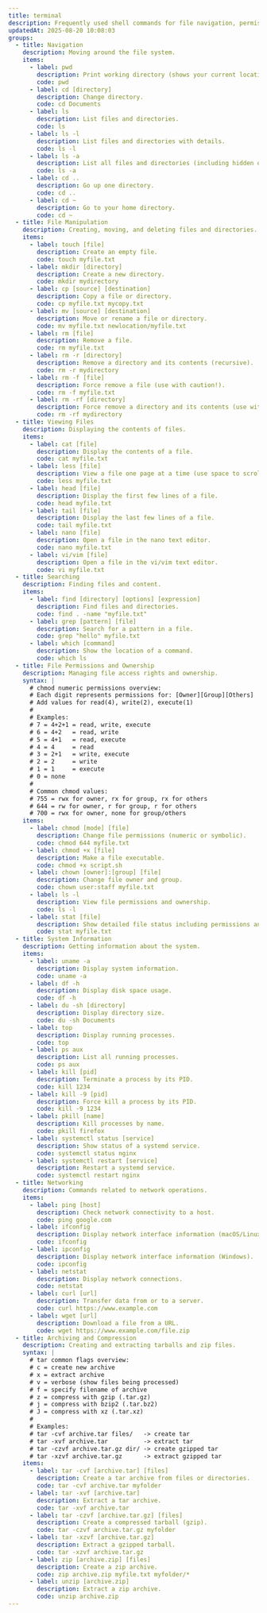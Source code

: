 ```yaml
---
title: terminal
description: Frequently used shell commands for file navigation, permissions, networking and more.
updatedAt: 2025-08-20 10:08:03
groups:
  - title: Navigation
    description: Moving around the file system.
    items:
      - label: pwd
        description: Print working directory (shows your current location).
        code: pwd
      - label: cd [directory]
        description: Change directory.
        code: cd Documents
      - label: ls
        description: List files and directories.
        code: ls
      - label: ls -l
        description: List files and directories with details.
        code: ls -l
      - label: ls -a
        description: List all files and directories (including hidden ones).
        code: ls -a
      - label: cd ..
        description: Go up one directory.
        code: cd ..
      - label: cd ~
        description: Go to your home directory.
        code: cd ~
  - title: File Manipulation
    description: Creating, moving, and deleting files and directories.
    items:
      - label: touch [file]
        description: Create an empty file.
        code: touch myfile.txt
      - label: mkdir [directory]
        description: Create a new directory.
        code: mkdir mydirectory
      - label: cp [source] [destination]
        description: Copy a file or directory.
        code: cp myfile.txt mycopy.txt
      - label: mv [source] [destination]
        description: Move or rename a file or directory.
        code: mv myfile.txt newlocation/myfile.txt
      - label: rm [file]
        description: Remove a file.
        code: rm myfile.txt
      - label: rm -r [directory]
        description: Remove a directory and its contents (recursive).
        code: rm -r mydirectory
      - label: rm -f [file]
        description: Force remove a file (use with caution!).
        code: rm -f myfile.txt
      - label: rm -rf [directory]
        description: Force remove a directory and its contents (use with extreme caution!).
        code: rm -rf mydirectory
  - title: Viewing Files
    description: Displaying the contents of files.
    items:
      - label: cat [file]
        description: Display the contents of a file.
        code: cat myfile.txt
      - label: less [file]
        description: View a file one page at a time (use space to scroll, q to quit).
        code: less myfile.txt
      - label: head [file]
        description: Display the first few lines of a file.
        code: head myfile.txt
      - label: tail [file]
        description: Display the last few lines of a file.
        code: tail myfile.txt
      - label: nano [file]
        description: Open a file in the nano text editor.
        code: nano myfile.txt
      - label: vi/vim [file]
        description: Open a file in the vi/vim text editor.
        code: vi myfile.txt
  - title: Searching
    description: Finding files and content.
    items:
      - label: find [directory] [options] [expression]
        description: Find files and directories.
        code: find . -name "myfile.txt"
      - label: grep [pattern] [file]
        description: Search for a pattern in a file.
        code: grep "hello" myfile.txt
      - label: which [command]
        description: Show the location of a command.
        code: which ls
  - title: File Permissions and Ownership
    description: Managing file access rights and ownership.
    syntax: |
      # chmod numeric permissions overview:
      # Each digit represents permissions for: [Owner][Group][Others]
      # Add values for read(4), write(2), execute(1)
      #
      # Examples:
      # 7 = 4+2+1 = read, write, execute
      # 6 = 4+2   = read, write
      # 5 = 4+1   = read, execute
      # 4 = 4     = read
      # 3 = 2+1   = write, execute
      # 2 = 2     = write
      # 1 = 1     = execute
      # 0 = none
      #
      # Common chmod values:
      # 755 = rwx for owner, rx for group, rx for others
      # 644 = rw for owner, r for group, r for others
      # 700 = rwx for owner, none for group/others
    items:
      - label: chmod [mode] [file]
        description: Change file permissions (numeric or symbolic).
        code: chmod 644 myfile.txt
      - label: chmod +x [file]
        description: Make a file executable.
        code: chmod +x script.sh
      - label: chown [owner]:[group] [file]
        description: Change file owner and group.
        code: chown user:staff myfile.txt
      - label: ls -l
        description: View file permissions and ownership.
        code: ls -l
      - label: stat [file]
        description: Show detailed file status including permissions and ownership.
        code: stat myfile.txt
  - title: System Information
    description: Getting information about the system.
    items:
      - label: uname -a
        description: Display system information.
        code: uname -a
      - label: df -h
        description: Display disk space usage.
        code: df -h
      - label: du -sh [directory]
        description: Display directory size.
        code: du -sh Documents
      - label: top
        description: Display running processes.
        code: top
      - label: ps aux
        description: List all running processes.
        code: ps aux
      - label: kill [pid]
        description: Terminate a process by its PID.
        code: kill 1234
      - label: kill -9 [pid]
        description: Force kill a process by its PID.
        code: kill -9 1234
      - label: pkill [name]
        description: Kill processes by name.
        code: pkill firefox
      - label: systemctl status [service]
        description: Show status of a systemd service.
        code: systemctl status nginx
      - label: systemctl restart [service]
        description: Restart a systemd service.
        code: systemctl restart nginx
  - title: Networking
    description: Commands related to network operations.
    items:
      - label: ping [host]
        description: Check network connectivity to a host.
        code: ping google.com
      - label: ifconfig
        description: Display network interface information (macOS/Linux).
        code: ifconfig
      - label: ipconfig
        description: Display network interface information (Windows).
        code: ipconfig
      - label: netstat
        description: Display network connections.
        code: netstat
      - label: curl [url]
        description: Transfer data from or to a server.
        code: curl https://www.example.com
      - label: wget [url]
        description: Download a file from a URL.
        code: wget https://www.example.com/file.zip
  - title: Archiving and Compression
    description: Creating and extracting tarballs and zip files.
    syntax: |
      # tar common flags overview:
      # c = create new archive
      # x = extract archive
      # v = verbose (show files being processed)
      # f = specify filename of archive
      # z = compress with gzip (.tar.gz)
      # j = compress with bzip2 (.tar.bz2)
      # J = compress with xz (.tar.xz)
      #
      # Examples:
      # tar -cvf archive.tar files/   -> create tar
      # tar -xvf archive.tar          -> extract tar
      # tar -czvf archive.tar.gz dir/ -> create gzipped tar
      # tar -xzvf archive.tar.gz      -> extract gzipped tar
    items:
      - label: tar -cvf [archive.tar] [files]
        description: Create a tar archive from files or directories.
        code: tar -cvf archive.tar myfolder
      - label: tar -xvf [archive.tar]
        description: Extract a tar archive.
        code: tar -xvf archive.tar
      - label: tar -czvf [archive.tar.gz] [files]
        description: Create a compressed tarball (gzip).
        code: tar -czvf archive.tar.gz myfolder
      - label: tar -xzvf [archive.tar.gz]
        description: Extract a gzipped tarball.
        code: tar -xzvf archive.tar.gz
      - label: zip [archive.zip] [files]
        description: Create a zip archive.
        code: zip archive.zip myfile.txt myfolder/*
      - label: unzip [archive.zip]
        description: Extract a zip archive.
        code: unzip archive.zip
---
```

